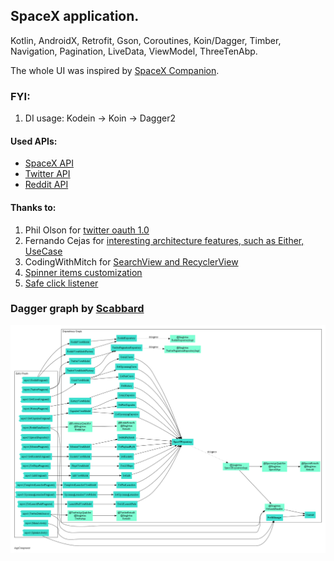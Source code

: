 ## SpaceX application.

Kotlin, AndroidX, Retrofit, Gson, Coroutines, Koin/Dagger, Timber, Navigation, Pagination, LiveData, ViewModel, ThreeTenAbp.

The whole UI was inspired by [SpaceX Companion](https://play.google.com/store/apps/details?id=nl.studionoorderlicht.spacex&hl=en).

### FYI:
1. DI usage: Kodein -> Koin -> Dagger2

#### Used APIs:
+ [SpaceX API](https://github.com/r-spacex/SpaceX-API)
+ [Twitter API](https://developer.twitter.com/en/docs/api-reference-index)
+ [Reddit API](https://www.reddit.com/dev/api/)

#### Thanks to: 
1. Phil Olson for [twitter oauth 1.0](https://gist.github.com/polson/227e1a039a09f2728163bf7235990178)
2. Fernando Cejas for [interesting architecture features, such as Either, UseCase](https://fernandocejas.com/2018/05/07/architecting-android-reloaded/)
3. CodingWithMitch for [SearchView and RecyclerView](https://codingwithmitch.com/blog/filtering-recyclerview-searchview/)
4. [Spinner items customization](https://android--code.blogspot.com/2015/08/android-spinner-text-color.html)
5. [Safe click listener](https://medium.com/@simonkarmy2004/solving-android-multiple-clicks-problem-kotlin-b99c06135da0)

### Dagger graph by [Scabbard](https://github.com/arunkumar9t2/scabbard)

![SpaceX dagger graph](docs/com.grappim.spacexapp.core.di.AppComponent.png)
